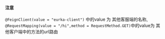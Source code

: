 #### 注意
`@FeignClient(value = "eurka-client")`
中的value 为 其他客服端的名称,  
`@RequestMapping(value = "/hi",method = RequestMethod.GET)`中的value为 其他客户端中的方法的url路由